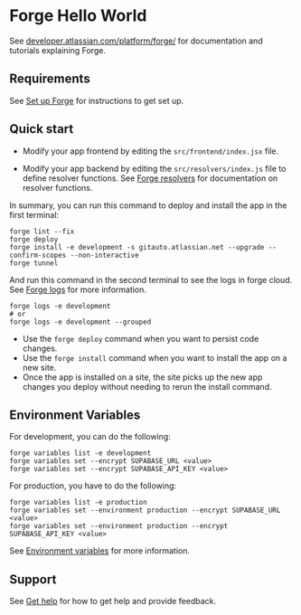 # Forge Hello World

See [developer.atlassian.com/platform/forge/](https://developer.atlassian.com/platform/forge) for documentation and tutorials explaining Forge.

## Requirements

See [Set up Forge](https://developer.atlassian.com/platform/forge/set-up-forge/) for instructions to get set up.

## Quick start

- Modify your app frontend by editing the `src/frontend/index.jsx` file.

- Modify your app backend by editing the `src/resolvers/index.js` file to define resolver functions. See [Forge resolvers](https://developer.atlassian.com/platform/forge/runtime-reference/custom-ui-resolver/) for documentation on resolver functions.

In summary, you can run this command to deploy and install the app in the first terminal:

```shell
forge lint --fix
forge deploy
forge install -e development -s gitauto.atlassian.net --upgrade --confirm-scopes --non-interactive
forge tunnel
```

And run this command in the second terminal to see the logs in forge cloud. See [Forge logs](https://developer.atlassian.com/platform/forge/cli-reference/logs/) for more information.

```shell
forge logs -e development
# or
forge logs -e development --grouped
```

- Use the `forge deploy` command when you want to persist code changes.
- Use the `forge install` command when you want to install the app on a new site.
- Once the app is installed on a site, the site picks up the new app changes you deploy without needing to rerun the install command.

## Environment Variables

For development, you can do the following:

```shell
forge variables list -e development
forge variables set --encrypt SUPABASE_URL <value>
forge variables set --encrypt SUPABASE_API_KEY <value>
```

For production, you have to do the following:

```shell
forge variables list -e production
forge variables set --environment production --encrypt SUPABASE_URL <value>
forge variables set --environment production --encrypt SUPABASE_API_KEY <value>
```

See [Environment variables](https://developer.atlassian.com/platform/forge/cli-reference/variables/) for more information.

## Support

See [Get help](https://developer.atlassian.com/platform/forge/get-help/) for how to get help and provide feedback.
